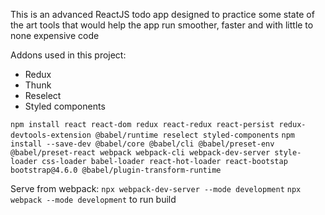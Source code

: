 This is an advanced ReactJS todo app designed to practice some state of the art tools that would help the app run smoother, faster and with little to none expensive code

Addons used in this project:

- Redux
- Thunk
- Reselect
- Styled components

`npm install react react-dom redux react-redux react-persist redux-devtools-extension @babel/runtime reselect styled-components`
`npm install --save-dev @babel/core @babel/cli @babel/preset-env @babel/preset-react webpack webpack-cli webpack-dev-server style-loader css-loader babel-loader react-hot-loader react-bootstap bootstrap@4.6.0 @babel/plugin-transform-runtime`

Serve from webpack:
`npx webpack-dev-server --mode development`
`npx webpack --mode development` to run build
